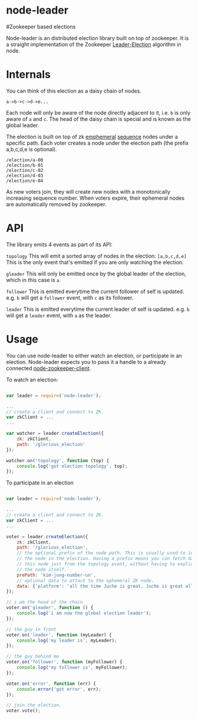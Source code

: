 node-leader
===========

#Zookeeper based elections

Node-leader is an distributed election library built on top of zookeeper. It is
a straight implementation of the Zookeeper
[Leader-Election](http://zookeeper.apache.org/doc/trunk/recipes.html#sc_leaderElection)
algorithm in node.

# Internals
You can think of this election as a daisy chain of nodes.
```
a->b->c->d->e...
```

Each node will only be aware of the node directly adjacent to it, i.e. `b` is
only aware of `a` and `c`. The head of the daisy chain is special and is known
as the global leader.

The election is built on top of zk
[emphemeral](http://zookeeper.apache.org/doc/r3.2.1/zookeeperProgrammers.html#Ephemeral+Nodes)
[sequence](http://zookeeper.apache.org/doc/r3.2.1/zookeeperProgrammers.html#Sequence+Nodes+--+Unique+Naming)
nodes under a specific path. Each voter creates a node under the election path
(the prefix a,b,c,d,e is optional).

```
/election/a-00
/election/b-01
/election/c-02
/election/d-03
/election/e-04
```

As new voters join, they will create new nodes with a monotonically increasing
sequence number. When voters expire, their ephemeral nodes are automatically
removed by zookeeper.

# API

The library emits 4 events as part of its API:

`topology` This will emit a sorted array of nodes in the election:
`[a,b,c,d,e]` This is the only event that's emitted if you are only watching
the election.

`gleader` This will only be emitted once by the global leader of the election,
which in this case is `a`.

`follower` This is emitted everytime the current follower of self is updated.
e.g. `b` will get a `follower` event, with `c` as its follower.

`leader` This is emitted everytime the current leader of self is updated. e.g.
`b` will get a `leader` event, with `a` as the leader.


# Usage
You can use node-leader to either watch an election, or participate in an
election. Node-leader expects you to pass it a handle to a already connected
[node-zookeeper-client](https://github.com/alexguan/node-zookeeper-client.git).

To watch an election:
```javascript

var leader = require('node-leader');

...
// create a client and connect to ZK.
var zkClient = ...
...

var watcher = leader.createElection({
    zk: zkClient,
    path: '/glorious_election'
});

watcher.on('topology', function (top) {
    console.log('got election topology', top);
});
```

To participate in an election
```javascript

var leader = require('node-leader');

...
// create a client and connect to ZK.
var zkClient = ...
...

voter = leader.createElection({
    zk: zkClient,
    path: '/glorious_election',
    // the optional prefix of the node path. This is usually used to identify
    // the node in the election. Having a prefix means you can fetch data about
    // this node just from the topology event, without having to explicitly get
    // the node itself.
    prePath: 'kim-jung-number-un',
    // optional data to attach to the ephemeral ZK node.
    data: {'platform': 'all the time Juche is great, Juche is great all the time'}
});

// i am the head of the chain
voter.on('gleader', function () {
    console.log('i am now the global election leader');
});

// the guy in front
voter.on('leader', function (myLeader) {
    console.log('my leader is', myLeader);
});

// the guy behind me
voter.on('follower', function (myFollower) {
    console.log('my follower is', myFollower);
});

voter.on('error', function (err) {
    console.error('got error', err);
});

// join the election.
voter.vote();
